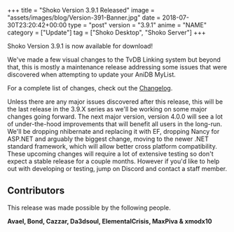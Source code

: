 +++
title = "Shoko Version 3.9.1 Released"
image = "assets/images/blog/Version-391-Banner.jpg"
date = 2018-07-30T23:20:42+00:00
type = "post"
version = "3.9.1"
anime = "NAME"
category = ["Update"]
tag = ["Shoko Desktop", "Shoko Server"]
+++

Shoko Version 3.9.1 is now available for download!

We've made a few visual changes to the TvDB Linking system but beyond that, this is mostly a maintenance release addressing some issues that were discovered when attempting to update your AniDB MyList.

For a complete list of changes, check out the [Changelog](https://docs.shokoanime.com/changelog.html).

Unless there are any major issues discovered after this release, this will be the last release in the 3.9.X series as we'll be working on some major changes going forward. The next major version, version 4.0.0 will see a lot of under-the-hood improvements that will benefit all users in the long-run. We'll be dropping nhibernate and replacing it with EF, dropping Nancy for ASP.NET and arguably the biggest change, moving to the newer .NET standard framework, which will allow better cross platform compatibility. These upcoming changes will require a lot of extensive testing so don't expect a stable release for a couple months. However if you'd like to help out with developing or testing, jump on Discord and contact a staff member.

Contributors
------------

This release was made possible by the following people.

**Avael, Bond, Cazzar, Da3dsoul, ElementalCrisis, MaxPiva & xmodx10**

